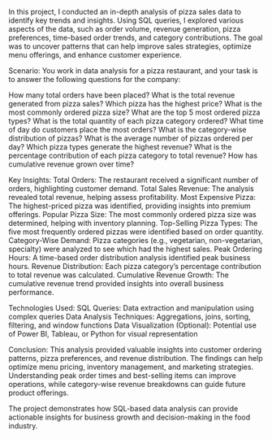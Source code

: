 In this project, I conducted an in-depth analysis of pizza sales data to identify key trends and insights. Using SQL queries, I explored various aspects of the data, such as order volume, revenue generation, pizza preferences, time-based order trends, and category contributions. The goal was to uncover patterns that can help improve sales strategies, optimize menu offerings, and enhance customer experience.

Scenario:
You work in data analysis for a pizza restaurant, and your task is to answer the following questions for the company:

How many total orders have been placed?
What is the total revenue generated from pizza sales?
Which pizza has the highest price?
What is the most commonly ordered pizza size?
What are the top 5 most ordered pizza types?
What is the total quantity of each pizza category ordered?
What time of day do customers place the most orders?
What is the category-wise distribution of pizzas?
What is the average number of pizzas ordered per day?
Which pizza types generate the highest revenue?
What is the percentage contribution of each pizza category to total revenue?
How has cumulative revenue grown over time?

Key Insights:
Total Orders: The restaurant received a significant number of orders, highlighting customer demand.
Total Sales Revenue: The analysis revealed total revenue, helping assess profitability.
Most Expensive Pizza: The highest-priced pizza was identified, providing insights into premium offerings.
Popular Pizza Size: The most commonly ordered pizza size was determined, helping with inventory planning.
Top-Selling Pizza Types: The five most frequently ordered pizzas were identified based on order quantity.
Category-Wise Demand: Pizza categories (e.g., vegetarian, non-vegetarian, specialty) were analyzed to see which had the highest sales.
Peak Ordering Hours: A time-based order distribution analysis identified peak business hours.
Revenue Distribution: Each pizza category’s percentage contribution to total revenue was calculated.
Cumulative Revenue Growth: The cumulative revenue trend provided insights into overall business performance.

Technologies Used:
SQL Queries: Data extraction and manipulation using complex queries
Data Analysis Techniques: Aggregations, joins, sorting, filtering, and window functions
Data Visualization (Optional): Potential use of Power BI, Tableau, or Python for visual representation

Conclusion:
This analysis provided valuable insights into customer ordering patterns, pizza preferences, and revenue distribution. The findings can help optimize menu pricing, inventory management, and marketing strategies. Understanding peak order times and best-selling items can improve operations, while category-wise revenue breakdowns can guide future product offerings.

The project demonstrates how SQL-based data analysis can provide actionable insights for business growth and decision-making in the food industry.

